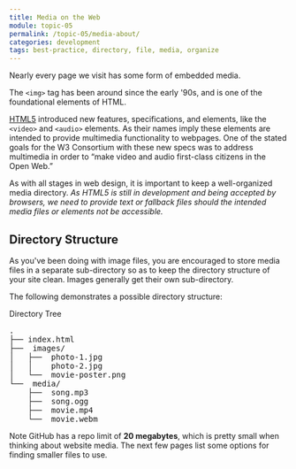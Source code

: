 ```yaml
---
title: Media on the Web
module: topic-05
permalink: /topic-05/media-about/
categories: development
tags: best-practice, directory, file, media, organize
---
```


<div class="divider-heading"></div>

Nearly every page we visit has some form of embedded media.

The `<img>` tag has been around since the early '90s, and is one of the foundational elements of HTML.

[HTML5](https://developer.mozilla.org/en-US/docs/Web/Guide/HTML/HTML5) introduced new features, specifications, and elements, like the  `<video>` and `<audio>` elements. As their names imply these elements are intended to provide multimedia functionality to webpages. One of the stated goals for the W3 Consortium with these new specs was to address multimedia in order to “make video and audio first-class citizens in the Open Web.”

As with all stages in web design, it is important to keep a well-organized media directory. _As HTML5 is still in development and being accepted by browsers, we need to provide text or fallback files should the intended media files or elements not be accessible._


## Directory Structure

As you've been doing with image files, you are encouraged to store media files in a separate sub-directory so as to keep the directory structure of your site clean. Images generally get their own sub-directory.

The following demonstrates a possible directory structure:


<div id="code-heading">Directory Tree</div>
<pre id="bash">
.
├── index.html
├── <i class="far fa-folder-open"></i> images/
│   ├── <i class="far fa-image"></i> photo-1.jpg
│   │   <i class="far fa-image"></i> photo-2.jpg
│   └── <i class="far fa-image"></i> movie-poster.png
└── <i class="far fa-folder-open"></i> media/
    ├── <i class="fas fa-music"></i> song.mp3
    ├── <i class="fas fa-music"></i> song.ogg
    ├── <i class="fas fa-video"></i> movie.mp4
    └── <i class="fas fa-video"></i> movie.webm
</pre>


<span class="label label-info">Note</span> GitHub has a repo limit of **20 megabytes**, which is pretty small when thinking about website media. The next few pages list some options for finding smaller files to use.
